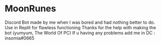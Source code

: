 # MoonRunes
Discord Bot made by me when I was bored and had nothing better to do.
Use in Replit for flawless functioning
Thanks for the help with making the bot (yumyum, The World Of PC)
If u having any problems add me in DC : insomia#0665
